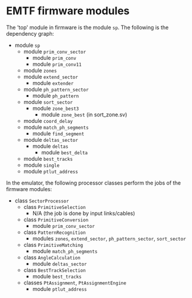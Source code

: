 EMTF firmware modules
=====================

The 'top' module in firmware is the module `sp`. The following is the dependency graph:

- module `sp`
  - module `prim_conv_sector`
    - module `prim_conv`
    - module `prim_conv11`
  - module `zones`
  - module `extend_sector`
    - module `extender`
  - module `ph_pattern_sector`
    - module `ph_pattern`
  - module `sort_sector`
    - module `zone_best3`
      - module `zone_best` (in sort_zone.sv)
  - module `coord_delay`
  - module `match_ph_segments`
    - module `find_segment`
  - module `deltas_sector`
    - module `deltas`
      - module `best_delta`
  - module `best_tracks`
  - module `single`
  - module `ptlut_address`

In the emulator, the following processor classes perform the jobs of the firmware modules:

- class `SectorProcessor`
  - class `PrimitiveSelection`
    - N/A (the job is done by input links/cables)
  - class `PrimitiveConversion`
    - module `prim_conv_sector`
  - class `PatternRecognition`
    - modules `zones`, `extend_sector`, `ph_pattern_sector`, `sort_sector`
  - class `PrimitiveMatching`
    - module `match_ph_segments`
  - class `AngleCalculation`
    - module `deltas_sector`
  - class `BestTrackSelection`
    - module `best_tracks`
  - classes `PtAssignment`, `PtAssignmentEngine`
    - module `ptlut_address`

